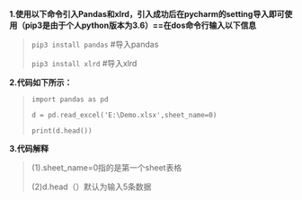 **1.使用以下命令引入Pandas和xlrd，引入成功后在pycharm的setting导入即可使用（pip3是由于个人python版本为3.6）==在dos命令行输入以下信息**

>```pip3 install pandas```      #导入pandas
>
>```pip3 install xlrd```        #导入xlrd

**2.代码如下所示：**

>```import pandas as pd```
>
>```d = pd.read_excel('E:\Demo.xlsx',sheet_name=0)```
>
>```print(d.head())```

**3.代码解释**

>(1).sheet_name=0指的是第一个sheet表格
>
>(2)d.head（）默认为输入5条数据

　
